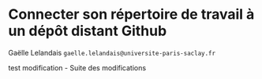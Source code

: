 # Connecter son répertoire de travail à un dépôt distant Github
Gaëlle Lelandais `gaelle.lelandais@universite-paris-saclay.fr`

test modification - Suite des modifications
